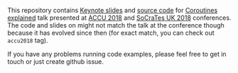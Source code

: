 This repository contains 
[Keynote slides](https://github.com/dkandalov/coroutines-explained/blob/master/slides.key) 
and [source code](https://github.com/dkandalov/coroutines-explained/tree/master/src)
for [Coroutines explained](https://conference.accu.org/2018/sessions.html#XCoroutinesexplained)
talk presented at [ACCU 2018](https://conference.accu.org/2018/schedule.html)
and [SoCraTes UK 2018](http://socratesuk.org) conferences.
The code and slides on might not match the talk at the conference though 
because it has evolved since then (for exact match, you can check out `accu2018` tag).

If you have any problems running code examples, please feel free to get in touch or just create github issue.